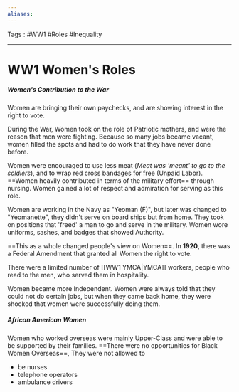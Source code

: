 ```yaml
---
aliases: 
---
```

Tags : #WW1 #Roles #Inequality 
___
# WW1 Women's Roles
##### Women's Contribution to the War
Women are bringing their own paychecks, and are showing interest in the right to vote.

During the War, Women took on the role of Patriotic mothers, and were the reason that men were fighting. Because so many jobs became vacant, women filled the spots and had to do work that they have never done before.

Women were encouraged to use less meat (*Meat was 'meant' to go to the soldiers*), and to wrap red cross bandages for free (Unpaid Labor). ==Women heavily contributed in terms of the military effort== through nursing. Women gained a lot of respect and admiration for serving as this role.

Women are working in the Navy as "Yeoman (F)", but later was changed to "Yeomanette", they didn't serve on board ships but from home. They took on positions that 'freed' a man to go and serve in the military. Women wore uniforms, sashes, and badges that showed Authority.

==This as a whole changed people's view on Women==. In **1920**, there was a Federal Amendment that granted all Women the right to vote.

There were a limited number of [[WW1 YMCA|YMCA]] workers, people who read to the men, who served them in hospitality.

Women became more Independent. Women were always told that they could not do certain jobs, but when they came back home, they were shocked that women were successfully doing them. 

##### African American Women

Women who worked overseas were mainly Upper-Class and were able to be supported by their families. ==There were no opportunities for Black Women Overseas==, They were not allowed to
- be nurses
- telephone operators
- ambulance drivers
